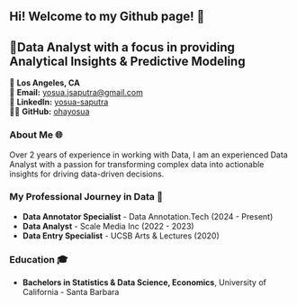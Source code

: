 ## Hi! Welcome to my Github page! 👋

## 🚀Data Analyst with a focus in providing Analytical Insights & Predictive Modeling

📍 **Los Angeles, CA**  
📧 **Email:** [yosua.jsaputra@gmail.com](mailto:yosua.jsaputra@gmail.com)  
🔗 **LinkedIn:** [yosua-saputra](https://www.linkedin.com/in/yosua-saputra/)  
👨‍💻 **GitHub:** [ohayosua](https://github.com/ohayosua)


### About Me 🌐
Over 2 years of experience in working with Data, I am an experienced Data Analyst with a passion for transforming complex data into actionable insights for driving data-driven decisions.


### My Professional Journey in Data 🌟
- **Data Annotator Specialist** - Data Annotation.Tech (2024 - Present)
- **Data Analyst** - Scale Media Inc (2022 - 2023)
- **Data Entry Specialist** - UCSB Arts & Lectures (2020)


### Education 🎓
- **Bachelors in Statistics & Data Science, Economics**, University of California - Santa Barbara

